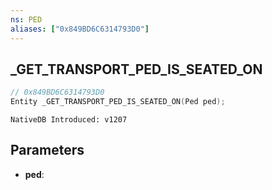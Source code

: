 ```yaml
---
ns: PED
aliases: ["0x849BD6C6314793D0"]
---
```

## _GET_TRANSPORT_PED_IS_SEATED_ON

```c
// 0x849BD6C6314793D0
Entity _GET_TRANSPORT_PED_IS_SEATED_ON(Ped ped);
```

```
NativeDB Introduced: v1207
```

## Parameters
* **ped**:
